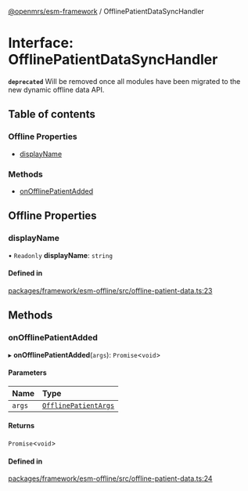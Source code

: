 [@openmrs/esm-framework](../API.md) / OfflinePatientDataSyncHandler

# Interface: OfflinePatientDataSyncHandler

**`deprecated`** Will be removed once all modules have been migrated to the new dynamic offline data API.

## Table of contents

### Offline Properties

- [displayName](OfflinePatientDataSyncHandler.md#displayname)

### Methods

- [onOfflinePatientAdded](OfflinePatientDataSyncHandler.md#onofflinepatientadded)

## Offline Properties

### displayName

• `Readonly` **displayName**: `string`

#### Defined in

[packages/framework/esm-offline/src/offline-patient-data.ts:23](https://github.com/mccarthyaaron/openmrs-esm-core/blob/main/packages/framework/esm-offline/src/offline-patient-data.ts#L23)

## Methods

### onOfflinePatientAdded

▸ **onOfflinePatientAdded**(`args`): `Promise`<`void`\>

#### Parameters

| Name | Type |
| :------ | :------ |
| `args` | [`OfflinePatientArgs`](OfflinePatientArgs.md) |

#### Returns

`Promise`<`void`\>

#### Defined in

[packages/framework/esm-offline/src/offline-patient-data.ts:24](https://github.com/mccarthyaaron/openmrs-esm-core/blob/main/packages/framework/esm-offline/src/offline-patient-data.ts#L24)
